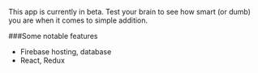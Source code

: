 This app is currently in beta.
Test your brain to see how smart (or dumb) you are when it comes to simple addition.

###Some notable features
- Firebase hosting, database
- React, Redux
